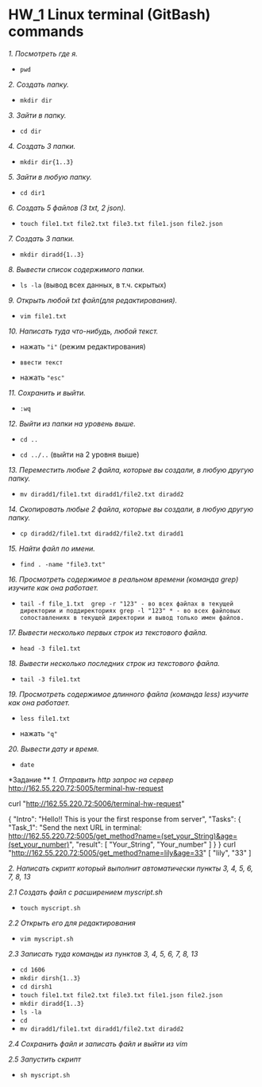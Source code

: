 # HW_1 Linux terminal (GitBash) commands

 *1. Посмотреть где я.* 

  
   + `pwd`
   
 *2. Создать папку.*

  
   + `mkdir dir`
 
 *3. Зайти в папку.*

  
   + `cd dir`
   
*4. Создать 3 папки.*


   + `mkdir dir{1..3}`
  
*5. Зайти в любую папку.*

  
   + `cd dir1`
  
 *6. Создать 5 файлов (3 txt, 2 json).*

  
   + `touch file1.txt file2.txt file3.txt file1.json file2.json`
  
 *7. Создать 3 папки.*

  
   + `mkdir diradd{1..3}`
  
 *8. Вывести список содержимого папки.*

  
   + `ls -la` (вывод всех данных, в т.ч. скрытых)

 *9. Открыть любой txt файл(для редактирования).*

  
   + `vim file1.txt`

 *10. Написать туда что-нибудь, любой текст.*

  
   + нажать `"i"` (режим редактирования)

   + `ввести текст`

   + нажать `"esc"`
  
 *11. Сохранить и выйти.*

  
   + `:wq`
  
 *12. Выйти из папки на уровень выше.*

  
   + `cd ..`

   + `cd ../..` (выйти на 2 уровня выше)
  
 *13. Переместить любые 2 файла, которые вы создали, в любую другую папку.*

  
   + `mv diradd1/file1.txt diradd1/file2.txt diradd2 `
    
 *14. Скопировать любые 2 файла, которые вы создали, в любую другую папку.*

  
   + `cp diradd2/file1.txt diradd2/file2.txt diradd1`
  
 *15. Найти файл по имени.*

  
   + `find . -name "file3.txt"`
  
 *16. Просмотреть содержимое в реальном времени (команда grep) изучите как она работает.*

  
   + `tail -f file_1.txt 
grep -r "123" - во всех файлах в текущей директории и поддиректориях
grep -l "123" * - во всех файловых сопоставлениях в текущей директории и вывод только имен файлов.` 


 *17. Вывести несколько первых строк из текстового файла.*

  
   + `head -3 file1.txt`

 *18. Вывести несколько последних строк из текстового файла.*

  
   + `tail -3 file1.txt`
  
 *19. Просмотреть содержимое длинного файла (команда less) изучите как она работает.*

  
   + `less file1.txt`

   + нажать `"q"`

 *20. Вывести дату и время.*

  
   + `date`

*Задание **
*1. Отправить http запрос на сервер*
http://162.55.220.72:5005/terminal-hw-request

curl  "http://162.55.220.72:5006/terminal-hw-request"

{
  "Intro": "Hello!! This is your the first response from server", 
  "Tasks": {
    "Task_1": "Send the next URL in terminal: http://162.55.220.72:5005/get_method?name=(set_your_String)&age=(set_your_number)", 
    "result": [
      "Your_String", 
      "Your_number"
    ]
  }
}
curl "http://162.55.220.72:5005/get_method?name=lily&age=33"
[
  "lily", 
  "33"
]

*2. Написать скрипт который выполнит автоматически пункты 3, 4, 5, 6, 7, 8, 13*

*2.1 Создать файл с расширением myscript.sh*

+ `touch myscript.sh`

*2.2 Открыть его для редактирования*

+ `vim myscript.sh`

*2.3 Записать туда команды из пунктов 3, 4, 5, 6, 7, 8, 13*
+ `cd 1606`
+ `mkdir dirsh{1..3}`
+ `cd dirsh1`
+ `touch file1.txt file2.txt file3.txt file1.json file2.json`
+ `mkdir diradd{1..3}`
+ `ls -la`
+ `cd`
+ `mv diradd1/file1.txt diradd1/file2.txt diradd2`

*2.4 Сохранить файл и записать файл и выйти из vim*

*2.5 Запустить скрипт*
+ `sh myscript.sh`




